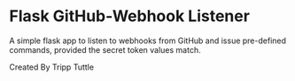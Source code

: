 # Flask GitHub-Webhook Listener
A simple flask app to listen to webhooks from GitHub and issue pre-defined commands, provided the secret token values match.

Created By Tripp Tuttle